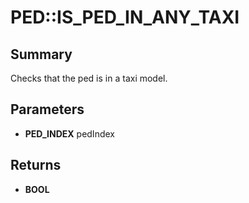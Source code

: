 # PED::IS_PED_IN_ANY_TAXI

## Summary
Checks that the ped is in a taxi model.

## Parameters
* **PED_INDEX** pedIndex

## Returns
* **BOOL**